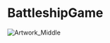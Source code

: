 # BattleshipGame
![Artwork_Middle](https://github.com/ndroppa/BattleshipGame/assets/71926910/06b60851-ac93-44ae-8928-d1af6db25832)
